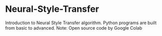 # Neural-Style-Transfer
Introduction to Neural Style Transfer algorithm. Python programs are built from basic to advanced.
Note: Open source code by Google Colab
